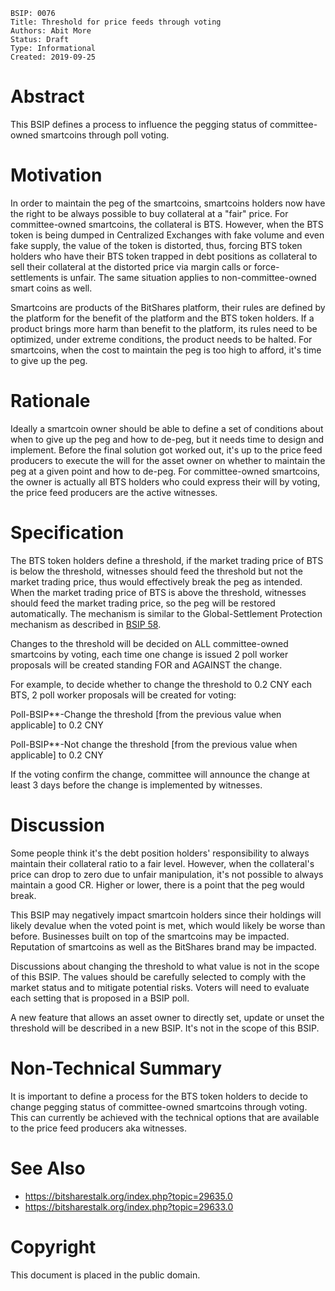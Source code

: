     BSIP: 0076
    Title: Threshold for price feeds through voting
    Authors: Abit More
    Status: Draft
    Type: Informational
    Created: 2019-09-25

# Abstract

This BSIP defines a process to influence the pegging status of committee-owned smartcoins through poll voting.

# Motivation

In order to maintain the peg of the smartcoins, smartcoins holders now have the right to be always
possible to buy collateral at a "fair" price. For committee-owned smartcoins, the collateral is BTS.
However, when the BTS token is being dumped in Centralized Exchanges with fake volume and even fake supply,
the value of the token is distorted, thus, forcing BTS token holders who have their BTS token trapped in
debt positions as collateral to sell their collateral at the distorted price via margin calls or
force-settlements is unfair.
The same situation applies to non-committee-owned smart coins as well.

Smartcoins are products of the BitShares platform, their rules are defined by the platform
for the benefit of the platform and the BTS token holders.
If a product brings more harm than benefit to the platform, its rules need to be optimized,
under extreme conditions, the product needs to be halted.
For smartcoins, when the cost to maintain the peg is too high to afford, it's time to give up the peg.

# Rationale

Ideally a smartcoin owner should be able to define a set of conditions about when to give up the peg
and how to de-peg, but it needs time to design and implement. Before the final solution got worked out,
it's up to the price feed producers to execute the will for the asset owner on whether to maintain
the peg at a given point and how to de-peg. For committee-owned smartcoins, the owner is actually
all BTS holders who could express their will by voting, the price feed producers are the active witnesses.

# Specification

The BTS token holders define a threshold, if the market trading price of BTS is below the threshold,
witnesses should feed the threshold but not the market trading price, thus would effectively break
the peg as intended. When the market trading price of BTS is above the threshold, witnesses should
feed the market trading price, so the peg will be restored automatically. The mechanism is similar to
the Global-Settlement Protection mechanism as described in [BSIP 58](bsip-0058.md).

Changes to the threshold will be decided on ALL committee-owned smartcoins by voting, each time
one change is issued 2 poll worker proposals will be created standing FOR and AGAINST the change.

For example, to decide whether to change the threshold to 0.2 CNY each BTS, 2 poll worker proposals
will be created for voting:

Poll-BSIP**-Change the threshold [from the previous value when applicable] to 0.2 CNY

Poll-BSIP**-Not change the threshold [from the previous value when applicable] to 0.2 CNY

If the voting confirm the change, committee will announce the change at least 3 days before the change
is implemented by witnesses.

# Discussion

Some people think it's the debt position holders' responsibility to always maintain their
collateral ratio to a fair level. However, when the collateral's price can drop to zero due to
unfair manipulation, it's not possible to always maintain a good CR.
Higher or lower, there is a point that the peg would break.

This BSIP may negatively impact smartcoin holders since their holdings will likely devalue when
the voted point is met, which would likely be worse than before.
Businesses built on top of the smartcoins may be impacted.
Reputation of smartcoins as well as the BitShares brand may be impacted.

Discussions about changing the threshold to what value is not in the scope of this BSIP.
The values should be carefully selected to comply with the market status and to mitigate potential risks.
Voters will need to evaluate each setting that is proposed in a BSIP poll.

A new feature that allows an asset owner to directly set, update or unset the threshold will
be described in a new BSIP. It's not in the scope of this BSIP.

# Non-Technical Summary

It is important to define a process for the BTS token holders to decide to change
pegging status of committee-owned smartcoins through voting.
This can currently be achieved with the technical options that are available to
the price feed producers aka witnesses.

# See Also
* https://bitsharestalk.org/index.php?topic=29635.0
* https://bitsharestalk.org/index.php?topic=29633.0

# Copyright
This document is placed in the public domain.
